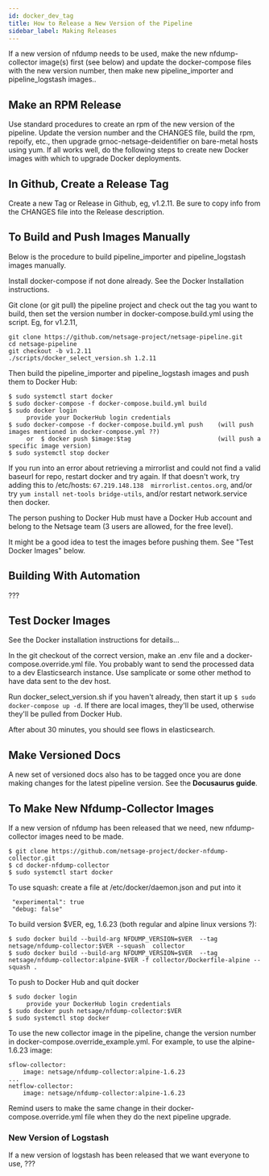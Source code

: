 ```yaml
---
id: docker_dev_tag
title: How to Release a New Version of the Pipeline
sidebar_label: Making Releases
---
```


If a new version of nfdump needs to be used, make the new nfdump-collector image(s) first (see below) and update the docker-compose files with the new version number, then make new pipeline_importer and pipeline_logstash images..

## Make an RPM Release 

Use standard procedures to create an rpm of the new version of the pipeline. Update the version number and the CHANGES file, build the rpm, repoify, etc., then upgrade grnoc-netsage-deidentifier on bare-metal hosts using yum. If all works well, do the following steps to create new Docker images with which to upgrade Docker deployments.

## In Github, Create a Release Tag

Create a new Tag or Release in Github, eg, v1.2.11.
Be sure to copy info from the CHANGES file into the Release description.

## To Build and Push Images Manually

Below is the procedure to build pipeline_importer and pipeline_logstash images manually.

Install docker-compose if not done already. See the Docker Installation instructions.

Git clone (or git pull) the pipeline project and check out the tag you want to build, then set the version number in docker-compose.build.yml using the script. Eg, for v1.2.11,
```
git clone https://github.com/netsage-project/netsage-pipeline.git
cd netsage-pipeline
git checkout -b v1.2.11
./scripts/docker_select_version.sh 1.2.11
```

Then build the pipeline_importer and pipeline_logstash images and push them to Docker Hub:
```
$ sudo systemctl start docker
$ sudo docker-compose -f docker-compose.build.yml build
$ sudo docker login
     provide your DockerHub login credentials
$ sudo docker-compose -f docker-compose.build.yml push    (will push images mentioned in docker-compose.yml ??)
     or  $ docker push $image:$tag                        (will push a specific image version)
$ sudo systemctl stop docker
```
If you run into an error about retrieving a mirrorlist and could not find a valid baseurl for repo, restart docker and try again.
If that doesn't work, try adding this to /etc/hosts: `67.219.148.138  mirrorlist.centos.org`, and/or try `yum install net-tools bridge-utils`, and/or restart network.service then docker. 

The person pushing to Docker Hub must have a Docker Hub account and belong to the Netsage team (3 users are allowed, for the free level).

It might be a good idea to test the images before pushing them. See "Test Docker Images" below.


## Building With Automation

???

## Test Docker Images 

See the Docker installation instructions for details... 

In the git checkout of the correct version, make an .env file and a docker-compose.override.yml file. You probably want to send the processed data to a dev Elasticsearch instance. Use samplicate or some other method to have data sent to the dev host. 

Run docker_select_version.sh if you haven't already, then start it up `$ sudo docker-compose up -d`. If there are local images, they'll be used, otherwise they'll be pulled from Docker Hub.

After about 30 minutes, you should see flows in elasticsearch.

## Make Versioned Docs

A new set of versioned docs also has to be tagged once you are done making changes for the latest pipeline version. See the **Docusaurus guide**. 

## To Make New Nfdump-Collector Images

If a new version of nfdump has been released that we need, new nfdump-collector images need to be made.

```
$ git clone https://github.com/netsage-project/docker-nfdump-collector.git
$ cd docker-nfdump-collector
$ sudo systemctl start docker
```

To use squash: create a file at /etc/docker/daemon.json and put into it
```
 "experimental": true  
 "debug: false"
```

To build version $VER, eg, 1.6.23 (both regular and alpine linux versions ?):
```
$ sudo docker build --build-arg NFDUMP_VERSION=$VER  --tag netsage/nfdump-collector:$VER --squash  collector
$ sudo docker build --build-arg NFDUMP_VERSION=$VER  --tag netsage/nfdump-collector:alpine-$VER -f collector/Dockerfile-alpine --squash .    
```

To push to Docker Hub and quit docker
```
$ sudo docker login
     provide your DockerHub login credentials
$ sudo docker push netsage/nfdump-collector:$VER
$ sudo systemctl stop docker
```

To use the new collector image in the pipeline, change the version number in docker-compose.override_example.yml. For example, to use the alpine-1.6.23 image:
```
sflow-collector:
    image: netsage/nfdump-collector:alpine-1.6.23
...
netflow-collector:
    image: netsage/nfdump-collector:alpine-1.6.23
```

Remind users to make the same change in their docker-compose.override.yml file when they do the next pipeline upgrade.


### New Version of Logstash

If a new version of logstash has been released that we want everyone to use,
???
